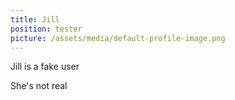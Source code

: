 ```yaml
---
title: Jill
position: tester
picture: /assets/media/default-profile-image.png
---
```

Jill is a fake user

She's not real